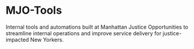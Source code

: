 # MJO-Tools
Internal tools and automations built at Manhattan Justice Opportunities to streamline internal operations and improve service delivery for justice-impacted New Yorkers.

